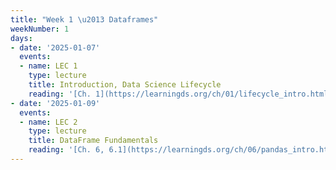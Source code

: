 ```yaml
---
title: "Week 1 \u2013 Dataframes"
weekNumber: 1
days:
- date: '2025-01-07'
  events:
  - name: LEC 1
    type: lecture
    title: Introduction, Data Science Lifecycle
    reading: '[Ch. 1](https://learningds.org/ch/01/lifecycle_intro.html)'
- date: '2025-01-09'
  events:
  - name: LEC 2
    type: lecture
    title: DataFrame Fundamentals
    reading: '[Ch. 6, 6.1](https://learningds.org/ch/06/pandas_intro.html)'
---
```

